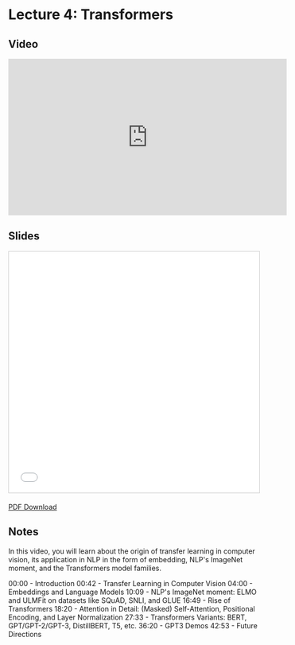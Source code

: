 # Lecture 4: Transformers

## Video

<iframe width="560" height="315" src="https://www.youtube.com/embed/lOYT3-UbUvw" frameborder="0" allow="accelerometer; autoplay; clipboard-write; encrypted-media; gyroscope; picture-in-picture" allowfullscreen></iframe>

## Slides

<iframe src="//www.slideshare.net/slideshow/embed_code/key/9f22eS7VTxHplM" width="595" height="485" frameborder="0" marginwidth="0" marginheight="0" scrolling="no" style="border:1px solid #CCC; border-width:1px; margin-bottom:5px; max-width: 100%;" allowfullscreen> </iframe>

[PDF Download](https://drive.google.com/file/d/1F9jYJc9uqYs2UswKJALC4nzKR6cD5jCW/view)

## Notes

In this video, you will learn about the origin of transfer learning in computer vision, its application in NLP in the form of embedding, NLP's ImageNet moment, and the Transformers model families.

00:00 - Introduction
00:42 - Transfer Learning in Computer Vision
04:00 - Embeddings and Language Models
10:09 - NLP's ImageNet moment: ELMO and ULMFit on datasets like SQuAD, SNLI, and GLUE
16:49 - Rise of Transformers
18:20 - Attention in Detail: (Masked) Self-Attention, Positional Encoding, and Layer Normalization
27:33 - Transformers Variants: BERT, GPT/GPT-2/GPT-3, DistillBERT, T5, etc.
36:20 - GPT3 Demos
42:53 - Future Directions
